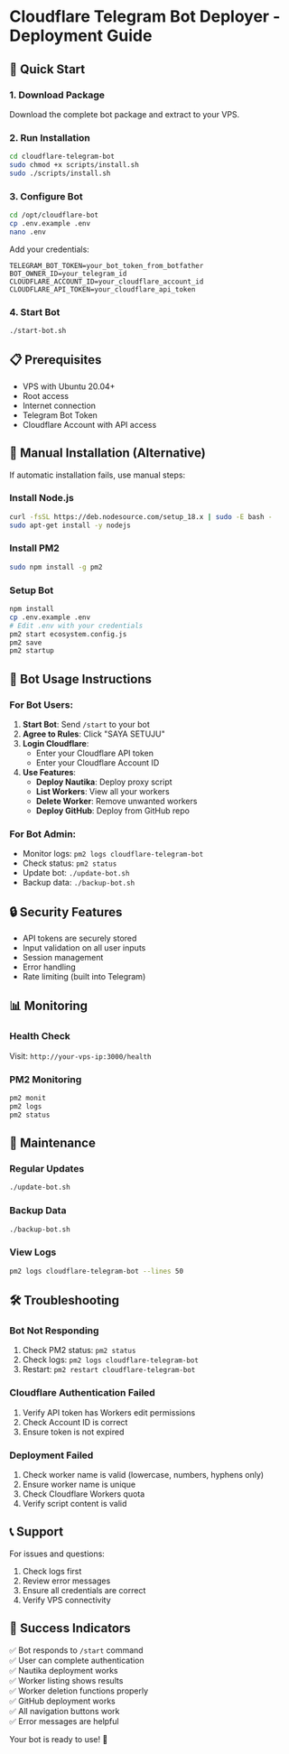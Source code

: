 # Cloudflare Telegram Bot Deployer - Deployment Guide

## 🚀 Quick Start

### 1. Download Package
Download the complete bot package and extract to your VPS.

### 2. Run Installation
```bash
cd cloudflare-telegram-bot
sudo chmod +x scripts/install.sh
sudo ./scripts/install.sh
```

### 3. Configure Bot
```bash
cd /opt/cloudflare-bot
cp .env.example .env
nano .env
```

Add your credentials:
```
TELEGRAM_BOT_TOKEN=your_bot_token_from_botfather
BOT_OWNER_ID=your_telegram_id
CLOUDFLARE_ACCOUNT_ID=your_cloudflare_account_id
CLOUDFLARE_API_TOKEN=your_cloudflare_api_token
```

### 4. Start Bot
```bash
./start-bot.sh
```

## 📋 Prerequisites

- VPS with Ubuntu 20.04+
- Root access
- Internet connection
- Telegram Bot Token
- Cloudflare Account with API access

## 🔧 Manual Installation (Alternative)

If automatic installation fails, use manual steps:

### Install Node.js
```bash
curl -fsSL https://deb.nodesource.com/setup_18.x | sudo -E bash -
sudo apt-get install -y nodejs
```

### Install PM2
```bash
sudo npm install -g pm2
```

### Setup Bot
```bash
npm install
cp .env.example .env
# Edit .env with your credentials
pm2 start ecosystem.config.js
pm2 save
pm2 startup
```

## 🎯 Bot Usage Instructions

### For Bot Users:

1. **Start Bot**: Send `/start` to your bot
2. **Agree to Rules**: Click "SAYA SETUJU"
3. **Login Cloudflare**: 
   - Enter your Cloudflare API token
   - Enter your Cloudflare Account ID
4. **Use Features**:
   - **Deploy Nautika**: Deploy proxy script
   - **List Workers**: View all your workers
   - **Delete Worker**: Remove unwanted workers
   - **Deploy GitHub**: Deploy from GitHub repo

### For Bot Admin:

- Monitor logs: `pm2 logs cloudflare-telegram-bot`
- Check status: `pm2 status`
- Update bot: `./update-bot.sh`
- Backup data: `./backup-bot.sh`

## 🔒 Security Features

- API tokens are securely stored
- Input validation on all user inputs
- Session management
- Error handling
- Rate limiting (built into Telegram)

## 📊 Monitoring

### Health Check
Visit: `http://your-vps-ip:3000/health`

### PM2 Monitoring
```bash
pm2 monit
pm2 logs
pm2 status
```

## 🔄 Maintenance

### Regular Updates
```bash
./update-bot.sh
```

### Backup Data
```bash
./backup-bot.sh
```

### View Logs
```bash
pm2 logs cloudflare-telegram-bot --lines 50
```

## 🛠️ Troubleshooting

### Bot Not Responding
1. Check PM2 status: `pm2 status`
2. Check logs: `pm2 logs cloudflare-telegram-bot`
3. Restart: `pm2 restart cloudflare-telegram-bot`

### Cloudflare Authentication Failed
1. Verify API token has Workers edit permissions
2. Check Account ID is correct
3. Ensure token is not expired

### Deployment Failed
1. Check worker name is valid (lowercase, numbers, hyphens only)
2. Ensure worker name is unique
3. Check Cloudflare Workers quota
4. Verify script content is valid

## 📞 Support

For issues and questions:
1. Check logs first
2. Review error messages
3. Ensure all credentials are correct
4. Verify VPS connectivity

## 🎉 Success Indicators

✅ Bot responds to `/start` command  
✅ User can complete authentication  
✅ Nautika deployment works  
✅ Worker listing shows results  
✅ Worker deletion functions properly  
✅ GitHub deployment works  
✅ All navigation buttons work  
✅ Error messages are helpful  

Your bot is ready to use! 🚀